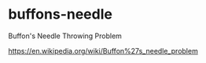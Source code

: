# buffons-needle
Buffon's Needle Throwing Problem

https://en.wikipedia.org/wiki/Buffon%27s_needle_problem
